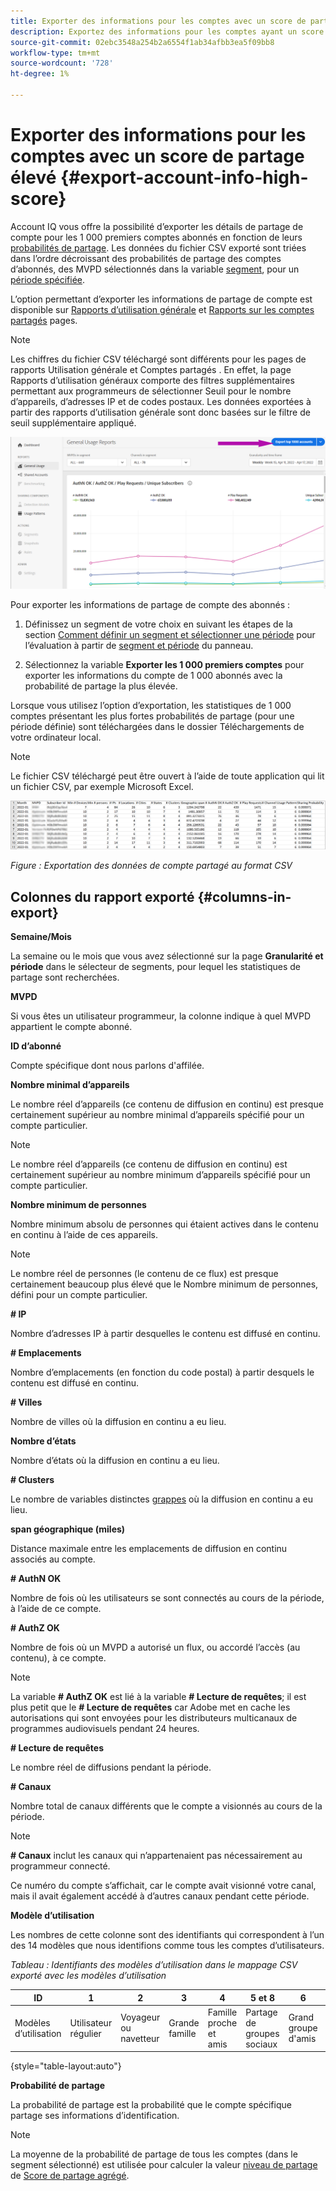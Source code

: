 ```yaml
---
title: Exporter des informations pour les comptes avec un score de partage élevé
description: Exportez des informations pour les comptes ayant un score de partage élevé.
source-git-commit: 02ebc3548a254b2a6554f1ab34afbb3ea5f09bb8
workflow-type: tm+mt
source-wordcount: '728'
ht-degree: 1%

---
```


# Exporter des informations pour les comptes avec un score de partage élevé {#export-account-info-high-score}

Account IQ vous offre la possibilité d’exporter les détails de partage de compte pour les 1 000 premiers comptes abonnés en fonction de leurs [probabilités de partage](/help/AccountIQ/product-concepts.md#account-sharing-probability-def). Les données du fichier CSV exporté sont triées dans l’ordre décroissant des probabilités de partage des comptes d’abonnés, des MVPD sélectionnés dans la variable [segment](/help/AccountIQ/product-concepts.md#segment-def), pour un [période spécifiée](/help/AccountIQ/product-concepts.md#time-frame-def).

L’option permettant d’exporter les informations de partage de compte est disponible sur [Rapports d’utilisation générale](/help/AccountIQ/general-usage-reports.md) et [Rapports sur les comptes partagés](/help/AccountIQ/shared-acc-reports.md) pages.

>[!NOTE]
>
>Les chiffres du fichier CSV téléchargé sont différents pour les pages de rapports Utilisation générale et Comptes partagés . En effet, la page Rapports d’utilisation généraux comporte des filtres supplémentaires permettant aux programmeurs de sélectionner Seuil pour le nombre d’appareils, d’adresses IP et de codes postaux. Les données exportées à partir des rapports d’utilisation générale sont donc basées sur le filtre de seuil supplémentaire appliqué.

![Option d’exportation dans Utilisation générale](assets/export.png)

Pour exporter les informations de partage de compte des abonnés :

1. Définissez un segment de votre choix en suivant les étapes de la section [Comment définir un segment et sélectionner une période](/help/AccountIQ/howto-select-segment-timeframe.md) pour l’évaluation à partir de [segment et période](/help/AccountIQ/segments-timeframe.md) du panneau.

1. Sélectionnez la variable **Exporter les 1 000 premiers comptes** pour exporter les informations du compte de 1 000 abonnés avec la probabilité de partage la plus élevée.

Lorsque vous utilisez l’option d’exportation, les statistiques de 1 000 comptes présentant les plus fortes probabilités de partage (pour une période définie) sont téléchargées dans le dossier Téléchargements de votre ordinateur local.

>[!NOTE]
>
>Le fichier CSV téléchargé peut être ouvert à l’aide de toute application qui lit un fichier CSV, par exemple Microsoft Excel.

![données exportées au format csv](assets/exported-csv.png)

*Figure : Exportation des données de compte partagé au format CSV*

## Colonnes du rapport exporté {#columns-in-export}

**Semaine/Mois**

La semaine ou le mois que vous avez sélectionné sur la page **Granularité et période** dans le sélecteur de segments, pour lequel les statistiques de partage sont recherchées.

**MVPD**

Si vous êtes un utilisateur programmeur, la colonne indique à quel MVPD appartient le compte abonné.

**ID d’abonné**

Compte spécifique dont nous parlons d&#39;affilée.

**Nombre minimal d’appareils**

Le nombre réel d’appareils (ce contenu de diffusion en continu) est presque certainement supérieur au nombre minimal d’appareils spécifié pour un compte particulier.

>[!NOTE]
>
>Le nombre réel d’appareils (ce contenu de diffusion en continu) est certainement supérieur au nombre minimum d’appareils spécifié pour un compte particulier.

**Nombre minimum de personnes**

Nombre minimum absolu de personnes qui étaient actives dans le contenu en continu à l’aide de ces appareils.

>[!NOTE]
>
>Le nombre réel de personnes (le contenu de ce flux) est presque certainement beaucoup plus élevé que le Nombre minimum de personnes, défini pour un compte particulier.

**# IP**

Nombre d’adresses IP à partir desquelles le contenu est diffusé en continu.

**# Emplacements**

Nombre d’emplacements (en fonction du code postal) à partir desquels le contenu est diffusé en continu.

**# Villes**

Nombre de villes où la diffusion en continu a eu lieu.

**Nombre d’états**

Nombre d’états où la diffusion en continu a eu lieu.

**# Clusters**

Le nombre de variables distinctes [grappes](/help/AccountIQ/product-concepts.md#cluster-def) où la diffusion en continu a eu lieu.

**span géographique (miles)**

Distance maximale entre les emplacements de diffusion en continu associés au compte.

**# AuthN OK**

Nombre de fois où les utilisateurs se sont connectés au cours de la période, à l’aide de ce compte.

**# AuthZ OK**

Nombre de fois où un MVPD a autorisé un flux, ou accordé l’accès (au contenu), à ce compte.

>[!NOTE]
>
>La variable **# AuthZ OK** est lié à la variable **# Lecture de requêtes**; il est plus petit que le **# Lecture de requêtes** car Adobe met en cache les autorisations qui sont envoyées pour les distributeurs multicanaux de programmes audiovisuels pendant 24 heures.

**# Lecture de requêtes**

Le nombre réel de diffusions pendant la période.

**# Canaux**

Nombre total de canaux différents que le compte a visionnés au cours de la période.

>[!NOTE]
>
>**# Canaux** inclut les canaux qui n’appartenaient pas nécessairement au programmeur connecté.
>
>Ce numéro du compte s’affichait, car le compte avait visionné votre canal, mais il avait également accédé à d’autres canaux pendant cette période.

**Modèle d’utilisation**

Les nombres de cette colonne sont des identifiants qui correspondent à l’un des 14 modèles que nous identifions comme tous les comptes d’utilisateurs.

*Tableau : Identifiants des modèles d’utilisation dans le mappage CSV exporté avec les modèles d’utilisation*

| ID | 1 | 2 | 3 | 4 | 5 et 8 | 6 | 7 | 9 | 10 et 11 | 12 | 13 | 14 |
|---|---|---|---|---|---|---|---|---|---|---|---|---|
| Modèles d’utilisation | Utilisateur régulier | Voyageur ou navetteur | Grande famille | Famille proche et amis | Partage de groupes sociaux | Grand groupe d&#39;amis | Diffusion en continu simultanée | Partage de communautés | Comportement incertain | Petite famille | Second home | Utilisation anormale |

{style="table-layout:auto"}

**Probabilité de partage**

La probabilité de partage est la probabilité que le compte spécifique partage ses informations d’identification.

>[!NOTE]
>
> La moyenne de la probabilité de partage de tous les comptes (dans le segment sélectionné) est utilisée pour calculer la valeur [niveau de partage](/help/AccountIQ/dashboard.md#sharing-level) de [Score de partage agrégé](/help/AccountIQ/dashboard.md#aggregated-sharing).
